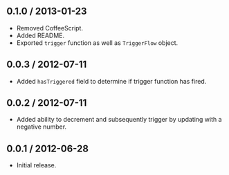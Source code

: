 0.1.0 / 2013-01-23
------------------
* Removed CoffeeScript.
* Added README.
* Exported `trigger` function as well as `TriggerFlow` object.

0.0.3 / 2012-07-11
------------------
* Added `hasTriggered` field to determine if trigger function has fired. 

0.0.2 / 2012-07-11
------------------
* Added ability to decrement and subsequently trigger by updating with a negative number.

0.0.1 / 2012-06-28
------------------
* Initial release.